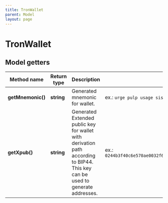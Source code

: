 ```yaml
---
title: TronWallet
parent: Model
layout: page
---
```


# TronWallet

## Model getters

Method name | Return type | Description | Notes
------------ | ------------- | ------------- | -------------
**getMnemonic()** | **string** | Generated mnemonic for wallet. | ex.: `urge pulp usage sister evidence arrest palm math please chief egg abuse`
**getXpub()** | **string** | Generated Extended public key for wallet with derivation path according to BIP44. This key can be used to generate addresses. | ex.: `0244b3f40c6e570ae0032f6d7be87737a6c4e5314a4a1a82e22d0460a0d0cd794936c61f0c80dc74ace4cd04690d4eeb1aa6555883be006e1748306faa7ed3a26a`

